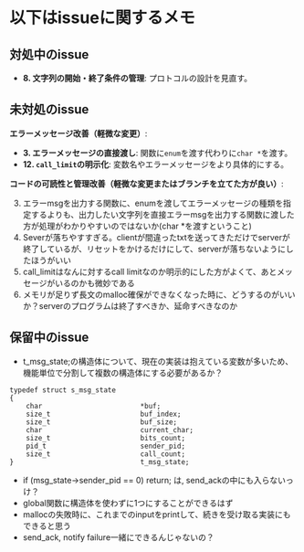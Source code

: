 # 以下はissueに関するメモ

## 対処中のissue

- **8. 文字列の開始・終了条件の管理**: プロトコルの設計を見直す。

## 未対処のissue

**エラーメッセージ改善（軽微な変更）**:
- **3. エラーメッセージの直接渡し**: 関数に`enum`を渡す代わりに`char *`を渡す。
- **12. `call_limit`の明示化**: 変数名やエラーメッセージをより具体的にする。

**コードの可読性と管理改善（軽微な変更またはブランチを立てた方が良い）**:


3. エラーmsgを出力する関数に、enumを渡してエラーメッセージの種類を指定するよりも、出力したい文字列を直接エラーmsgを出力する関数に渡した方が処理がわかりやすいのではないか(char *を渡すということ)
9. Severが落ちやすすぎる。clientが間違ったtxtを送ってきただけでserverが終了しているが、リセットをかけるだけにして、serverが落ちないようにしたほうがいい
12. call_limitはなんに対するcall limitなのか明示的にした方がよくて、あとメッセージがいるのかも微妙である
13. メモリが足りず長文のmalloc確保ができなくなった時に、どうするのがいいか？serverのプログラムは終了すべきか、延命すべきなのか

## 保留中のissue

- t_msg_state;の構造体について、現在の実装は抱えている変数が多いため、機能単位で分割して複数の構造体にする必要があるか？
```
typedef struct s_msg_state
{
	char						*buf;
	size_t						buf_index;
	size_t						buf_size;
	char						current_char;
	size_t						bits_count;
	pid_t						sender_pid;
	size_t						call_count;
}								t_msg_state;
```
- if (msg_state->sender_pid == 0) return; は, send_ackの中にも入らないっけ？
- global関数に構造体を使わずに1つにすることができるはず
- mallocの失敗時に、これまでのinputをprintして、続きを受け取る実装にもできると思う
- send_ack, notify failure一緒にできるんじゃないの？
